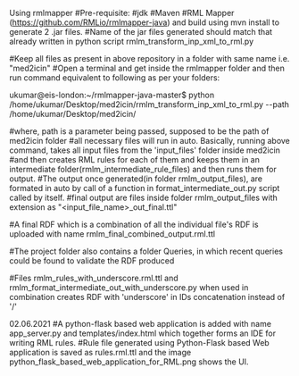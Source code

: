 Using rmlmapper
#Pre-requisite:
 #jdk
 #Maven
 #RML Mapper (https://github.com/RMLio/rmlmapper-java) and build using mvn install to generate 2 .jar files.
 #Name of the jar files generated should match that already written in python script rmlm_transform_inp_xml_to_rml.py

#Keep all files as present in above repository in a folder with same name i.e. "med2icin" 
#Open a terminal and get inside the rmlmapper folder and then run command equivalent to following as per your folders:

ukumar@eis-london:~/rmlmapper-java-master$ python /home/ukumar/Desktop/med2icin/rmlm_transform_inp_xml_to_rml.py --path /home/ukumar/Desktop/med2icin/

#where, path is a parameter being passed, supposed to be the path of med2icin folder
#all necessary files will run in auto. Basically, running above command, takes all input files from the 'input_files' folder inside med2icin
#and then creates RML rules for each of them and keeps them in an intermediate folder(rmlm_intermediate_rule_files) and then runs them for output. 
#The output once generated(in folder rmlm_output_files), are formated in auto by call of a function in format_intermediate_out.py script called by itself.
#final output are files inside folder rmlm_output_files with extension as "<input_file_name>_out_final.ttl"

#A final RDF which is a combination of all the individual file's RDF is uploaded with name rmlm_final_combined_output.rml.ttl

#The project folder also contains a folder Queries, in which recent queries could be found to validate the RDF produced

#Files rmlm_rules_with_underscore.rml.ttl and rmlm_format_intermediate_out_with_underscore.py when used in combination creates RDF with 'underscore' in IDs concatenation instead of '/'

02.06.2021
#A python-flask based web application is added with name app_server.py and templates/index.html which together forms an IDE for writing RML rules.
#Rule file generated using Python-Flask based Web application is saved as rules.rml.ttl and the image python_flask_based_web_application_for_RML.png shows the UI.
